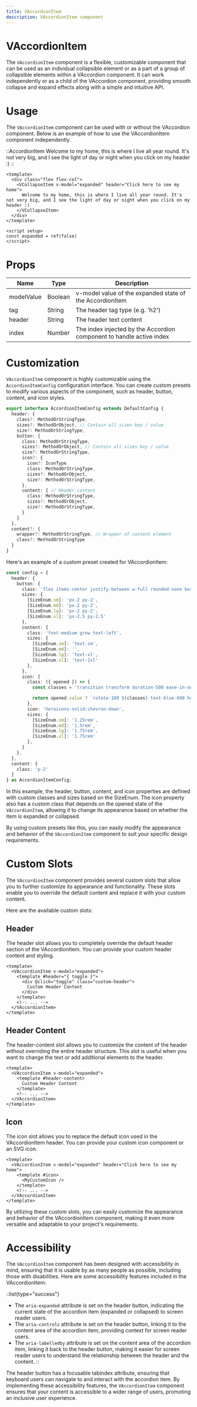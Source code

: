 ```yaml
---
title: VAccordionItem
description: VAccordionItem component
---
```


# VAccordionItem

The `VAccordionItem` component is a flexible, customizable component that can be used as an individual collapsible element or as a part of a group of collapsible elements within a VAccordion component. It can work independently or as a child of the VAccordion component, providing smooth collapse and expand effects along with a simple and intuitive API.

# Usage

The `VAccordionItem` component can be used with or without the VAccordion component. Below is an example of how to use the VAccordionItem component independently.

::AccordionItem
Welcome to my home, this is where I live all year round. It's not very big, and I see the light of day or night when you click on my header :)
::

```vue [Example.vue]
<template>
  <div class="flex flex-col">
    <VCollapseItem v-model="expanded" header="Click here to see my home">
      Welcome to my home, this is where I live all year round. It's not very big, and I see the light of day or night when you click on my header :)
    </VCollapseItem>
  </div>
</template>

<script setup>
const expanded = ref(false)
</script>
```

# Props

| Name        | Type      | Description                                                     |
|-------------|-----------|-----------------------------------------------------------------|
| modelValue  | Boolean   | v-model value of the expanded state of the AccordionItem        |
| tag         | String    | The header tag type (e.g. 'h2')                                 |
| header      | String    | The header text content                                         |
| index       | Number    | The index injected by the Accordion component to handle active index |

# Customization

`VAccordionItem` component is highly customizable using the `AccordionItemConfig` configuration interface. You can create custom presets to modify various aspects of the component, such as header, button, content, and icon styles.

```ts
export interface AccordionItemConfig extends DefaultConfig {
  header: {
    class?: MethodOrStringType,
    sizes?: MethodOrObject, // Contain all sizes key / value
    size?: MethodOrStringType,
    button: {
      class: MethodOrStringType,
      sizes?: MethodOrObject, // Contain all sizes key / value
      size?: MethodOrStringType,
      icon?: {
        icon?: IconType
        class: MethodOrStringType,
        sizes?: MethodOrObject,
        size?: MethodOrStringType,
      },
      content: { // Header content
        class: MethodOrStringType,
        sizes?: MethodOrObject,
        size?: MethodOrStringType,
      }
    }
  },
  content?: {
    wrapper?: MethodOrStringType, // Wrapper of content element
    class?: MethodOrStringType
  }
}
```

Here's an example of a custom preset created for VAccordionItem:

```ts [AccordionItem.config.ts]
const config = {
  header: {
    button: {
      class: 'flex items-center justify-between w-full rounded-none border-b border-gray-200',
      sizes: {
        [SizeEnum.sm]: 'px-2 py-2',
        [SizeEnum.md]: 'px-2 py-2',
        [SizeEnum.lg]: 'px-2 py-2',
        [SizeEnum.xl]: 'px-2.5 py-2.5'
      },
      content: {
        class: 'font-medium grow text-left',
        sizes: {
          [SizeEnum.sm]: 'text-sm',
          [SizeEnum.md]: '',
          [SizeEnum.lg]: 'text-xl',
          [SizeEnum.xl]: 'text-2xl'
        },
      },
      icon: {
        class: ({ opened }) => {
          const classes = 'transition transform duration-500 ease-in-out'

          return opened.value ? `rotate-180 ${classes} text-blue-600 hover:text-blue-700` : `text-gray-300 hover:text-gray-400 ${classes}`
        },
        icon: 'heroicons-solid:chevron-down',
        sizes: {
          [SizeEnum.sm]: '1.25rem',
          [SizeEnum.md]: '1.5rem',
          [SizeEnum.lg]: '1.75rem',
          [SizeEnum.xl]: '1.75rem'
        },
      }
    },
  },
  content: {
    class: 'p-2'
  }
} as AccordionItemConfig;
```

In this example, the header, button, content, and icon properties are defined with custom classes and sizes based on the SizeEnum. The icon property also has a custom class that depends on the opened state of the `VAccordionItem`, allowing it to change its appearance based on whether the item is expanded or collapsed.

By using custom presets like this, you can easily modify the appearance and behavior of the `VAccordionItem` component to suit your specific design requirements.

# Custom Slots

The `VAccordionItem` component provides several custom slots that allow you to further customize its appearance and functionality. These slots enable you to override the default content and replace it with your custom content.

Here are the available custom slots:

## Header
The header slot allows you to completely override the default header section of the VAccordionItem. You can provide your custom header content and styling.

```vue
<template>
  <VAccordionItem v-model="expanded">
    <template #header="{ toggle }">
      <div @click="toggle" class="custom-header">
        Custom Header Content
      </div>
    </template>
    <!-- ... -->
  </VAccordionItem>
</template>
```

## Header Content
The header-content slot allows you to customize the content of the header without overriding the entire header structure. This slot is useful when you want to change the text or add additional elements to the header.

```vue
<template>
  <VAccordionItem v-model="expanded">
    <template #header-content>
      Custom Header Content
    </template>
    <!-- ... -->
  </VAccordionItem>
</template>
```

## Icon
The icon slot allows you to replace the default icon used in the VAccordionItem header. You can provide your custom icon component or an SVG icon.

```vue
<template>
  <VAccordionItem v-model="expanded" header="Click here to see my home">
    <template #icon>
      <MyCustomIcon />
    </template>
    <!-- ... -->
  </VAccordionItem>
</template>
```

By utilizing these custom slots, you can easily customize the appearance and behavior of the VAccordionItem component, making it even more versatile and adaptable to your project's requirements.

# Accessibility
The `VAccordionItem` component has been designed with accessibility in mind, ensuring that it is usable by as many people as possible, including those with disabilities. Here are some accessibility features included in the VAccordionItem:

::list{type="success"}
- The `aria-expanded` attribute is set on the header button, indicating the current state of the accordion item (expanded or collapsed) to screen reader users.
- The `aria-controls` attribute is set on the header button, linking it to the content area of the accordion item, providing context for screen reader users.
- The `aria-labelledby` attribute is set on the content area of the accordion item, linking it back to the header button, making it easier for screen reader users to understand the relationship between the header and the content.
::

The header button has a focusable tabindex attribute, ensuring that keyboard users can navigate to and interact with the accordion item.
By implementing these accessibility features, the `VAccordionItem` component ensures that your content is accessible to a wider range of users, promoting an inclusive user experience.




